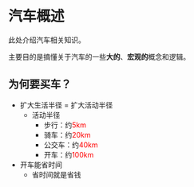 # 汽车概述

此处介绍汽车相关知识。

主要目的是搞懂关于汽车的一些**大的**、**宏观的**概念和逻辑。

## 为何要买车？

* 扩大生活半径 = 扩大活动半径
  * 活动半径
    * 步行：约<font color=red>5km</font>
    * 骑车：约<font color=red>20km</font>
    * 公交车：约<font color=red>40km</font>
    * 开车：约<font color=red>100km</font>
* 开车能省时间
  * 省时间就是省钱
